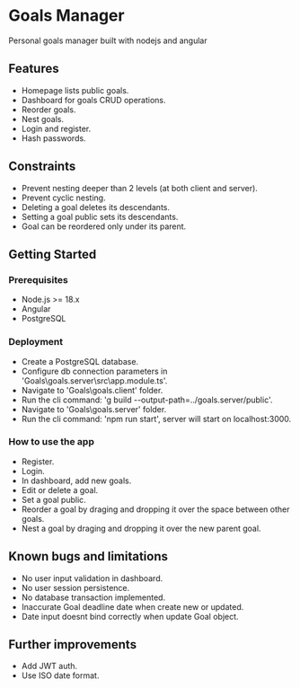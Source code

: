 # Goals Manager

Personal goals manager built with nodejs and angular

## Features

- Homepage lists public goals.
- Dashboard for goals CRUD operations.
- Reorder goals.
- Nest goals.
- Login and register.
- Hash passwords.

## Constraints

- Prevent nesting deeper than 2 levels (at both client and server).
- Prevent cyclic nesting.
- Deleting a goal deletes its descendants.
- Setting a goal public sets its descendants.
- Goal can be reordered only under its parent.

## Getting Started

### Prerequisites

- Node.js >= 18.x
- Angular
- PostgreSQL

### Deployment

- Create a PostgreSQL database.
- Configure db connection parameters in 'Goals\goals.server\src\app.module.ts'.
- Navigate to 'Goals\goals.client' folder.
- Run the cli command: 'g build --output-path=../goals.server/public'.
- Navigate to 'Goals\goals.server' folder.
- Run the cli command: 'npm run start', server will start on localhost:3000.

### How to use the app

- Register.
- Login.
- In dashboard, add new goals.
- Edit or delete a goal.
- Set a goal public.
- Reorder a goal by draging and dropping it over the space between other goals.
- Nest a goal by draging and dropping it over the new parent goal.

## Known bugs and limitations

- No user input validation in dashboard.
- No user session persistence.
- No database transaction implemented.
- Inaccurate Goal deadline date when create new or updated.
- Date input doesnt bind correctly when update Goal object.

## Further improvements

- Add JWT auth.
- Use ISO date format.
